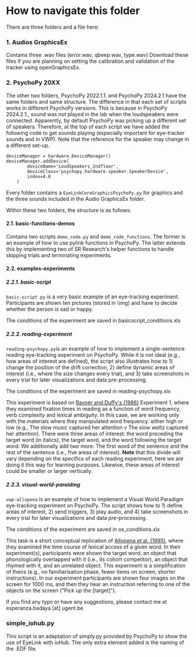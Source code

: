# How to navigate this folder

There are three folders and a file here:

### 1. Audios GraphicsEx

Contains three .wav files (error.wav, qbeep.wav, type.wav)
Download these files if you are planning on setting the calibration and validation of the tracker using openGraphicsEx.

### 2. PsychoPy 20XX

The other two folders, PsychoPy 2022.1.1. and PsychoPy 2024.2.1 have the same folders and same structure. The difference in that each set of scripts works in different PsychoPy versions. This is because in PsychoPy 2024.2.1., sound was not played in the lab when the loudspeakers were connected. Apparently, by default PsychoPy was picking up a different set of speakers. Therefore, at the top of each script we have added the following code to get sounds playing (especially important for eye-tracker sounds and in VWP). Note that the reference for the speaker may change in a different set-up.

```
deviceManager = hardware.DeviceManager()
deviceManager.addDevice(
        deviceName='LoudSpeakers_2ndfloor',
        deviceClass='psychopy.hardware.speaker.SpeakerDevice',
        index=4.0
    )
```

Every folder contains a ```EyeLinkCoreGraphicsPsychoPy.py``` for graphics and the three sounds included in the Audio GraphicsEx folder.

Within these two folders, the structure is as follows:

#### 2.1. basic-functions-demos

Contains two scripts ```demo_code.py``` and ```demo_code_functions```. The former is an example of how to use pylink functions in PsychoPy. The latter extends this by implementing two of SR Research's helper functions to handle skipping trials and terminating experiments. 

#### 2.2. examples-experiments

##### 2.2.1. basic-script

```basic-script.py``` is a very basic example of an eye-tracking experiment. Participants are shown ten pictures (stored in \img) and have to decide whether the person is sad or happy.

The conditions of the experiment are saved in basicscript_conditions.xlx

##### 2.2.2. reading-experiment

```reading-psychopy.py```is an example of how to implement a single-sentence reading eye-tracking experiment on PsychoPy. While it is not ideal (e.g., how areas of interest are defined), the script also illustrates how to 1) change the position of the drift correction, 2) define dynamic areas of interest (i.e., where the size changes every trial), and 3) take screenshots in every trial for later visualizations and data pre-processing. 

The conditions of the experiment are saved in reading-psychopy.xlx

This experiment is based on [Rayner and Duffy's (1986)](https://link.springer.com/article/10.3758/bf03197692) Experiment 1, where they examined fixation times in reading as a function of word frequency, verb complexity and lexical ambiguity. In this case, we are working only with the materials where they manipulated word frequency: either high or low (e.g., The slow _music_ captured her attention v The slow _waltz_ captured her attention). There were three areas of interest: the word preceding the target word (in italics), the target word, and the word following the target word. We additionally add two more: The first word of the sentence and the rest of the sentence (i.e., five areas of interest). **Note** that this divide will vary depending on the specifics of each reading experiment, here we are doing it this way for learning purposes. Likewise, these areas of interest could be smaller or larger vertically. 

##### 2.2.3. visual-world-paraidmg

```vwp-allopena``` is an example of how to implement a Visual World Paradigm eye-tracking experiment on PsychoPy. The script shows how to 1) define areas of interest, 2) send triggers, 3) play audio, and 4) take screenshots in every trial for later visualizations and data pre-processing. 

The conditions of the experiment are saved in os_conditions.xlx

This task is a short conceptual replication of [Allopena et al. (1995)](), where they examined the time course of lexical access of a given word. In their experiment(s), participants were shown the target word, an object that phonologically overlapped with it (i.e., its cohort competitor), an object that rhymed with it, and an unrelated object. This experiment is a simplification of theirs (e.g., no familiarisation phase, fewer items on screen, shorter instructions). In our experiment participants are shown four images on the screen for 1000 ms, and then they hear an instruction referring to one of the objects on the screen ("Pick up the [target]"). 

If you find any typo or have any suggestions, please contact me at esperanza.badaya [at] ugent.be

### simple_iohub.py

This script is an adaptation of simply.py provided by PsychoPy to show the use of EyeLink with ioHub. The only extra element added is the naming of the .EDF file.
